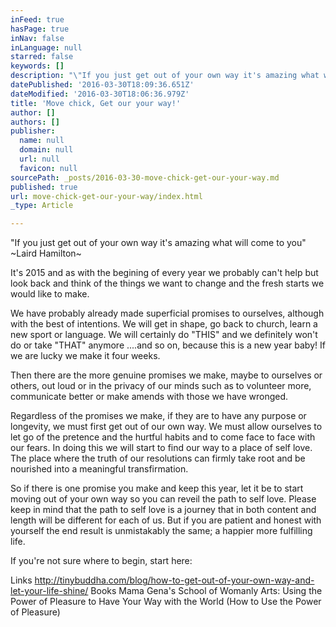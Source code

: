 ```yaml
---
inFeed: true
hasPage: true
inNav: false
inLanguage: null
starred: false
keywords: []
description: "\"If you just get out of your own way it's amazing what will come to you\" \n~Laird Hamilton~\_"
datePublished: '2016-03-30T18:09:36.651Z'
dateModified: '2016-03-30T18:06:36.979Z'
title: 'Move chick, Get our your way!'
author: []
authors: []
publisher:
  name: null
  domain: null
  url: null
  favicon: null
sourcePath: _posts/2016-03-30-move-chick-get-our-your-way.md
published: true
url: move-chick-get-our-your-way/index.html
_type: Article

---
```

"If you just get out of your own way it's amazing what will come to you" 
~Laird Hamilton~ 

It's 2015 and as with the begining of every year we probably can't help but look back and think of the things we want to change and the fresh starts we would like to make. 

We have probably already made superficial promises to ourselves, although with the best of intentions. We will get in shape, go back to church, learn a new sport or language. We will certainly do "THIS" and we definitely won't do or take "THAT" anymore ....and so on, because this is a new year baby! If we are lucky we make it four weeks. 

Then there are the more genuine promises we make, maybe to ourselves or others, out loud or in the privacy of our minds such as to volunteer more, communicate better or make amends with those we have wronged. 

Regardless of the promises we make, if they are to have any purpose or longevity, we must first get out of our own way. We must allow ourselves to let go of the pretence and the hurtful habits and to come face to face with our fears. In doing this we will start to find our way to a place of self love. The place where the truth of our resolutions can firmly take root and be nourished into a meaningful transfirmation. 

So if there is one promise you make and keep this year, let it be to start moving out of your own way so you can reveil the path to self love. Please keep in mind that the path to self love is a journey that in both content and length will be different for each of us. But if you are patient and honest with yourself the end result is unmistakably the same; a happier more fulfilling life. 

If you're not sure where to begin, start here: 

Links
http://tinybuddha.com/blog/how-to-get-out-of-your-own-way-and-let-your-life-shine/ 
Books
Mama Gena's School of Womanly Arts: Using the Power of Pleasure to Have Your Way with the World (How to Use the Power of Pleasure)